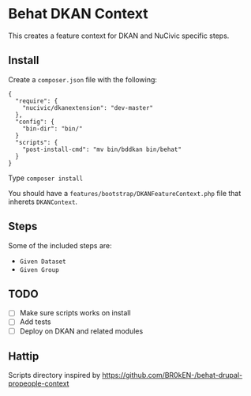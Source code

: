 # Behat DKAN Context

This creates a feature context for DKAN and NuCivic specific steps.

## Install

Create a ``composer.json`` file with the following:

```
{
  "require": {
    "nucivic/dkanextension": "dev-master"
  },
  "config": {
    "bin-dir": "bin/"
  }
  "scripts": {
    "post-install-cmd": "mv bin/bddkan bin/behat"
  }
}
```

Type ``composer install``

You should have a ``features/bootstrap/DKANFeatureContext.php`` file that inherets ``DKANContext``.

## Steps

Some of the included steps are:

* ``Given Dataset``
* ``Given Group``

## TODO

- [ ] Make sure scripts works on install
- [ ] Add tests
- [ ] Deploy on DKAN and related modules

## Hattip
Scripts directory inspired by https://github.com/BR0kEN-/behat-drupal-propeople-context

